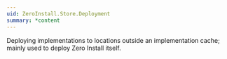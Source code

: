 ```yaml
---
uid: ZeroInstall.Store.Deployment
summary: *content
---
```

Deploying implementations to locations outside an implementation cache; mainly used to deploy Zero Install itself.
